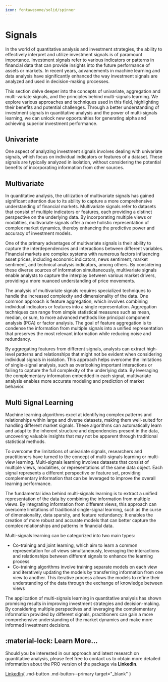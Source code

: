 ```yaml
---
icon: fontawesome/solid/spinner
---
```


# Signals

In the world of quantitative analysis and investment strategies, the ability to effectively interpret and utilize investment signals is of paramount importance. Investment signals refer to various indicators or patterns in financial data that can provide insights into the future performance of assets or markets. In recent years, advancements in machine learning and data analysis have significantly enhanced the way investment signals are analyzed and used in decision-making processes.

This section delve deeper into the concepts of univariate, aggregation and multi-variate signals, and the principles behind multi-signals learning. We explore various approaches and techniques used in this field, highlighting their benefits and potential challenges. Through a better understanding of investment signals in quantitative analysis and the power of multi-signals learning, we can unlock new opportunities for generating alpha and achieving superior investment performance.

## Univariate

One aspect of analyzing investment signals involves dealing with univariate signals, which focus on individual indicators or features of a dataset. These signals are typically analyzed in isolation, without considering the potential benefits of incorporating information from other sources.

## Multivariate

In quantitative analysis, the utilization of multivariate signals has gained significant attention due to its ability to capture a more comprehensive understanding of financial markets. Multivariate signals refer to datasets that consist of multiple indicators or features, each providing a distinct perspective on the underlying data. By incorporating multiple views or modalities, multivariate signals offer a more holistic representation of complex market dynamics, thereby enhancing the predictive power and accuracy of investment models.

One of the primary advantages of multivariate signals is their ability to capture the interdependencies and interactions between different variables. Financial markets are complex systems with numerous factors influencing asset prices, including economic indicators, news sentiment, market sentiment, and technical analysis indicators, among others. By considering these diverse sources of information simultaneously, multivariate signals enable analysts to capture the interplay between various market drivers, providing a more nuanced understanding of price movements.

The analysis of multivariate signals requires specialized techniques to handle the increased complexity and dimensionality of the data. One common approach is feature aggregation, which involves combining individual indicators or features into a single representation. Aggregation techniques can range from simple statistical measures such as mean, median, or sum, to more advanced methods like principal component analysis (PCA) or factor analysis. The goal of feature aggregation is to condense the information from multiple signals into a unified representation that preserves the most relevant information while reducing noise and redundancy.

By aggregating features from different signals, analysts can extract high-level patterns and relationships that might not be evident when considering individual signals in isolation. This approach helps overcome the limitations of single-signal analysis, such as overlooking important interactions or failing to capture the full complexity of the underlying data. By leveraging the complementary information embedded in each signal, multivariate analysis enables more accurate modeling and prediction of market behavior.

## Multi Signal Learning

Machine learning algorithms excel at identifying complex patterns and relationships within large and diverse datasets, making them well-suited for handling different market signals. These algorithms can automatically learn and adapt to the inherent structure and dependencies present in the data, uncovering valuable insights that may not be apparent through traditional statistical methods.

To overcome the limitations of univariate signals, researchers and practitioners have turned to the concept of multi-signals learning or multi-view learning. Multi-signals learning involves datasets that consist of multiple views, modalities, or representations of the same data object. Each signal represents a different perspective or feature set, providing complementary information that can be leveraged to improve the overall learning performance.

The fundamental idea behind multi-signals learning is to extract a unified representation of the data by combining the information from multiple views. By integrating information from different views, this approach can overcome limitations of traditional single-signal learning, such as the curse of dimensionality, data sparsity, and feature redundancy. It enables the creation of more robust and accurate models that can better capture the complex relationships and patterns in financial data.

Multi-signals learning can be categorized into two main types: 

* Co-training and joint learning, which aim to learn a common representation for all views simultaneously, leveraging the interactions and relationships between different signals to enhance the learning process
* Co-training algorithms involve training separate models on each view and iteratively updating the models by transferring information from one view to another. This iterative process allows the models to refine their understanding of the data through the exchange of knowledge between views

The application of multi-signals learning in quantitative analysis has shown promising results in improving investment strategies and decision-making. By considering multiple perspectives and leveraging the complementary information provided by different signals, practitioners can gain a more comprehensive understanding of the market dynamics and make more informed investment decisions.

## :material-lock: Learn More...

Should you be interested in our approach and latest research on quantitative analysis, please feel free to contact us to obtain more detailed information about the PRO version of the package via **LinkedIn**.

[LinkedIn](https://www.linkedin.com/in/j-mr/ ){ .md-button .md-button--primary target="_blank" }
